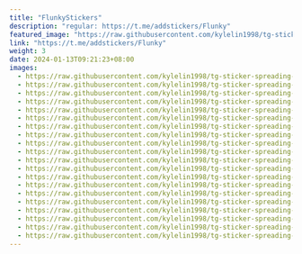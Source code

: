 ```yaml
---
title: "FlunkyStickers"
description: "regular: https://t.me/addstickers/Flunky"
featured_image: "https://raw.githubusercontent.com/kylelin1998/tg-sticker-spreading-worldwide-images/main/img/c9852b54-6a7b-46be-94cb-dad375700988.jpg"
link: "https://t.me/addstickers/Flunky"
weight: 3
date: 2024-01-13T09:21:23+08:00
images:
  - https://raw.githubusercontent.com/kylelin1998/tg-sticker-spreading-worldwide-images/main/img/c9852b54-6a7b-46be-94cb-dad375700988.jpg
  - https://raw.githubusercontent.com/kylelin1998/tg-sticker-spreading-worldwide-images/main/img/cfa0557e-251a-4a05-af46-5fba852c536d.jpg
  - https://raw.githubusercontent.com/kylelin1998/tg-sticker-spreading-worldwide-images/main/img/eb989660-b32a-4d80-a577-bff024426516.jpg
  - https://raw.githubusercontent.com/kylelin1998/tg-sticker-spreading-worldwide-images/main/img/90820320-1ef9-4e93-9a58-9666f3564454.jpg
  - https://raw.githubusercontent.com/kylelin1998/tg-sticker-spreading-worldwide-images/main/img/ea9ecdd6-c7c9-445d-92ca-66c6591e23fc.jpg
  - https://raw.githubusercontent.com/kylelin1998/tg-sticker-spreading-worldwide-images/main/img/94d1dd5c-8ab3-41d0-bda1-15d6833d1bed.jpg
  - https://raw.githubusercontent.com/kylelin1998/tg-sticker-spreading-worldwide-images/main/img/612d42ad-742e-491a-b057-dfc6c9d16ab5.jpg
  - https://raw.githubusercontent.com/kylelin1998/tg-sticker-spreading-worldwide-images/main/img/9abd6bc7-728c-4b5a-a730-73f5a0a55e51.jpg
  - https://raw.githubusercontent.com/kylelin1998/tg-sticker-spreading-worldwide-images/main/img/46e7d0e2-e706-44ff-abde-178869f6e2b0.jpg
  - https://raw.githubusercontent.com/kylelin1998/tg-sticker-spreading-worldwide-images/main/img/293a1e0c-a5be-4ead-8961-f0c6540cf8f2.jpg
  - https://raw.githubusercontent.com/kylelin1998/tg-sticker-spreading-worldwide-images/main/img/d296cbe4-563e-41a6-9ff1-7eb1d1697adb.jpg
  - https://raw.githubusercontent.com/kylelin1998/tg-sticker-spreading-worldwide-images/main/img/f19f35ac-c3c7-4aac-89a9-013e707af536.jpg
  - https://raw.githubusercontent.com/kylelin1998/tg-sticker-spreading-worldwide-images/main/img/779a712c-ead1-4f97-9c20-bd11d5d7b3a1.jpg
  - https://raw.githubusercontent.com/kylelin1998/tg-sticker-spreading-worldwide-images/main/img/8b13f4fd-ec72-4a1d-a975-815f3b23c8d5.jpg
  - https://raw.githubusercontent.com/kylelin1998/tg-sticker-spreading-worldwide-images/main/img/b84ac1b8-db33-4d10-829c-74f2205fae5a.jpg
  - https://raw.githubusercontent.com/kylelin1998/tg-sticker-spreading-worldwide-images/main/img/00b588da-8b11-448c-a388-473e37376f0a.jpg
  - https://raw.githubusercontent.com/kylelin1998/tg-sticker-spreading-worldwide-images/main/img/57f5d7e5-fcbc-49c7-93e7-499fa2fb8f46.jpg
  - https://raw.githubusercontent.com/kylelin1998/tg-sticker-spreading-worldwide-images/main/img/e9852f4b-486e-4a8d-b256-c3dbac9169d3.jpg
  - https://raw.githubusercontent.com/kylelin1998/tg-sticker-spreading-worldwide-images/main/img/4b435ad5-e72f-485b-bb02-89547c572323.jpg
  - https://raw.githubusercontent.com/kylelin1998/tg-sticker-spreading-worldwide-images/main/img/18053710-1a5e-4cb6-b0f1-3e306169ca2e.jpg
---
```

